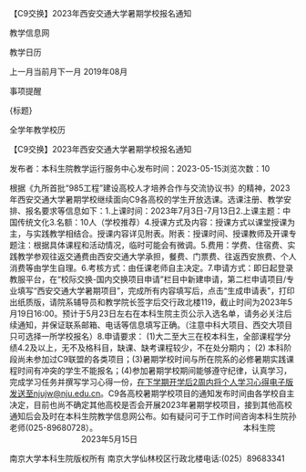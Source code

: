 






【C9交换】2023年西安交通大学暑期学校报名通知






























教学信息网







































教学日历



上一月当前月下一月
2019年08月





事项提醒


{标题}


全学年教学校历
























【C9交换】2023年西安交通大学暑期学校报名通知

发布者：本科生院教学运行服务中心发布时间：2023-05-15浏览次数：10

根据《九所首批“985工程”建设高校人才培养合作与交流协议书》的精神，2023年西安交通大学暑期学校继续面向C9各高校的学生开放选课。选课注册、教学安排、报名要求等信息如下：1.上课时间：2023年7月3日-7月13日2.上课主题：中国传统文化3.名额：10人（学校推荐）4.授课方式及内容：授课方式以课堂授课为主，与实践教学相结合。授课内容详见附表。附表：授课时间、授课教师及开课专题注：根据具体课程和活动情况，临时可能会有微调。5.费用：学费、住宿费、实践教学参观往返交通费由西安交通大学承担，餐费、门票费、往返西安旅费、个人消费等由学生自理。6.考核方式：由任课老师自主决定。7.申请方式：即日起登录教服平台，在“校际交换-国内交换项目申请”栏目中新建申请，第二栏申请项目/专业填写“西安交通大学暑期项目”，完成所有内容填写后，点击“生成申请表”，打印出纸质版，请院系辅导员和教学院长签字后交行政北楼119，截止时间为2023年5月19日16:00。预计于5月23日左右在本科生院主页公示入选名单，请务必关注后续通知，并保证联系邮箱、电话等信息填写正确。（注意中科大项目、西交大项目只可选择一所学校报名）8.申请要求： (1)大二至大三在校本科生，全部课程学分绩4.2及以上，无不及格科目，缺课、缺考课程较少，不在处分期内； (2) 本科阶段尚未参加过C9联盟的各类项目；(3)暑期学校时间与所在院系的必修暑期实践课程时间有冲突的学生不能报名；(4)参加暑期学校期间能够遵守纪律，认真学习，完成学习任务并撰写学习心得一份，在下学期开学后2周内将个人学习心得电子版发送至njujw@nju.edu.cn。C9各高校暑期学校项目的通知发布时间由各学校自主决定，目前也尚不确定其他高校是否会开展2023年暑期学校项目，接到其他高校通知后会及时在本科生院教学信息网公布。如有疑问可于工作时间咨询本科生院孙老师(025-89680728）。                                                                 本科生院                                          2023年5月15日

















南京大学本科生院版权所有
南京大学仙林校区行政北楼电话:(025）89683341






















